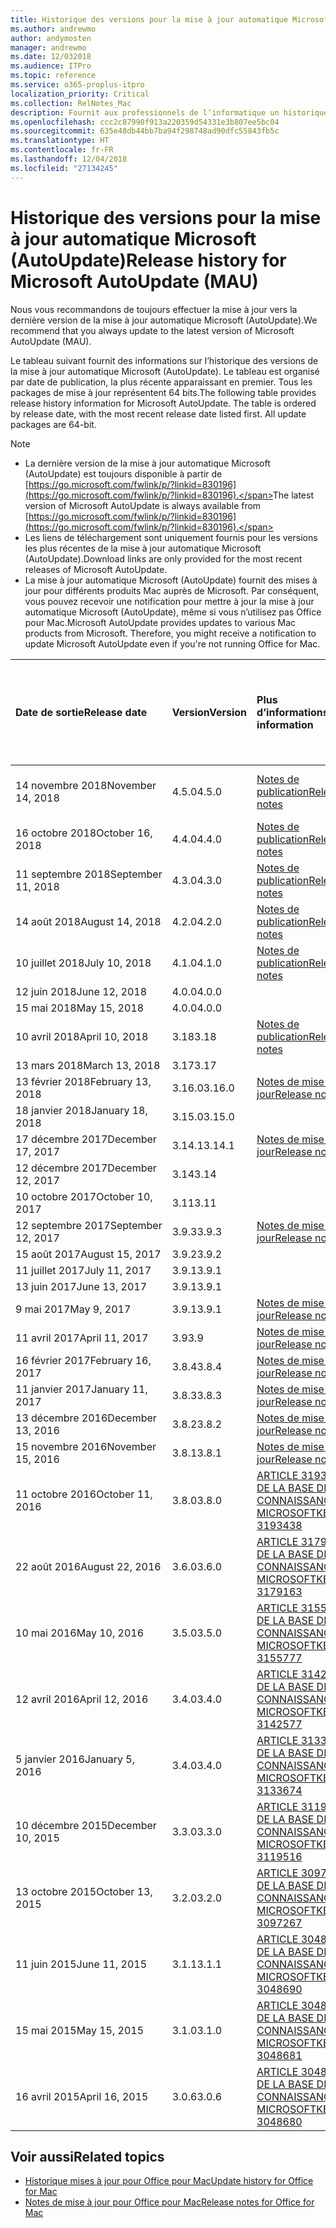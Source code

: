 ```yaml
---
title: Historique des versions pour la mise à jour automatique Microsoft (AutoUpdate)
ms.author: andrewmo
author: andymosten
manager: andrewmo
ms.date: 12/032018
ms.audience: ITPro
ms.topic: reference
ms.service: o365-proplus-itpro
localization_priority: Critical
ms.collection: RelNotes_Mac
description: Fournit aux professionnels de l’informatique un historique des versions pour la mise à jour automatique Microsoft (AutoUpdate)
ms.openlocfilehash: ccc2c87990f913a220359d54331e3b807ee5bc04
ms.sourcegitcommit: 635e48db44bb7ba94f298748ad90dfc55843fb5c
ms.translationtype: HT
ms.contentlocale: fr-FR
ms.lasthandoff: 12/04/2018
ms.locfileid: "27134245"
---
```

# <a name="release-history-for-microsoft-autoupdate-mau"></a><span data-ttu-id="6a3d1-103">Historique des versions pour la mise à jour automatique Microsoft (AutoUpdate)</span><span class="sxs-lookup"><span data-stu-id="6a3d1-103">Release history for Microsoft AutoUpdate (MAU)</span></span>
 
<span data-ttu-id="6a3d1-104">Nous vous recommandons de toujours effectuer la mise à jour vers la dernière version de la mise à jour automatique Microsoft (AutoUpdate).</span><span class="sxs-lookup"><span data-stu-id="6a3d1-104">We recommend that you always update to the latest version of Microsoft AutoUpdate (MAU).</span></span>

<span data-ttu-id="6a3d1-p101">Le tableau suivant fournit des informations sur l’historique des versions de la mise à jour automatique Microsoft (AutoUpdate). Le tableau est organisé par date de publication, la plus récente apparaissant en premier. Tous les packages de mise à jour représentent 64 bits.</span><span class="sxs-lookup"><span data-stu-id="6a3d1-p101">The following table provides release history information for Microsoft AutoUpdate. The table is ordered by release date, with the most recent release date listed first. All update packages are 64-bit.</span></span>


> [!NOTE]
> - <span data-ttu-id="6a3d1-108">La dernière version de la mise à jour automatique Microsoft (AutoUpdate) est toujours disponible à partir de [https://go.microsoft.com/fwlink/p/?linkid=830196](https://go.microsoft.com/fwlink/p/?linkid=830196).</span><span class="sxs-lookup"><span data-stu-id="6a3d1-108">The latest version of Microsoft AutoUpdate is always available from [https://go.microsoft.com/fwlink/p/?linkid=830196](https://go.microsoft.com/fwlink/p/?linkid=830196).</span></span>
> - <span data-ttu-id="6a3d1-109">Les liens de téléchargement sont uniquement fournis pour les versions les plus récentes de la mise à jour automatique Microsoft (AutoUpdate).</span><span class="sxs-lookup"><span data-stu-id="6a3d1-109">Download links are only provided for the most recent releases of Microsoft AutoUpdate.</span></span>
> - <span data-ttu-id="6a3d1-p102">La mise à jour automatique Microsoft (AutoUpdate) fournit des mises à jour pour différents produits Mac auprès de Microsoft. Par conséquent, vous pouvez recevoir une notification pour mettre à jour la mise à jour automatique Microsoft (AutoUpdate), même si vous n’utilisez pas Office pour Mac.</span><span class="sxs-lookup"><span data-stu-id="6a3d1-p102">Microsoft AutoUpdate provides updates to various Mac products from Microsoft. Therefore, you might receive a notification to update Microsoft AutoUpdate even if you're not running Office for Mac.</span></span>
  
|<span data-ttu-id="6a3d1-112">**Date de sortie**</span><span class="sxs-lookup"><span data-stu-id="6a3d1-112">**Release date**</span></span>|<span data-ttu-id="6a3d1-113">**Version**</span><span class="sxs-lookup"><span data-stu-id="6a3d1-113">**Version**</span></span>|<span data-ttu-id="6a3d1-114">**Plus d’informations**</span><span class="sxs-lookup"><span data-stu-id="6a3d1-114">**More information**</span></span>|<span data-ttu-id="6a3d1-115">**Lien de téléchargement du package de mise à jour**</span><span class="sxs-lookup"><span data-stu-id="6a3d1-115">**Download link for the update package**</span></span>|
|:-----|:-----|:-----|:-----|
|<span data-ttu-id="6a3d1-116">14 novembre 2018</span><span class="sxs-lookup"><span data-stu-id="6a3d1-116">November 14, 2018</span></span> <br/> |<span data-ttu-id="6a3d1-117">4.5.0</span><span class="sxs-lookup"><span data-stu-id="6a3d1-117">4.5.0</span></span> <br/> |[<span data-ttu-id="6a3d1-118">Notes de publication</span><span class="sxs-lookup"><span data-stu-id="6a3d1-118">Release notes</span></span>](release-notes-office-for-mac.md#november-2018-release) <br/> |[<span data-ttu-id="6a3d1-119">Télécharger MAU 4.5.0</span><span class="sxs-lookup"><span data-stu-id="6a3d1-119">Download MAU 4.5.0</span></span>](https://go.microsoft.com/fwlink/p/?linkid=830196) <br/> |
|<span data-ttu-id="6a3d1-120">16 octobre 2018</span><span class="sxs-lookup"><span data-stu-id="6a3d1-120">October 16, 2018</span></span> <br/> |<span data-ttu-id="6a3d1-121">4.4.0</span><span class="sxs-lookup"><span data-stu-id="6a3d1-121">4.4.0</span></span> <br/> |[<span data-ttu-id="6a3d1-122">Notes de publication</span><span class="sxs-lookup"><span data-stu-id="6a3d1-122">Release notes</span></span>](release-notes-office-for-mac.md#october-2018-release) <br/> |<br/> |
|<span data-ttu-id="6a3d1-123">11 septembre 2018</span><span class="sxs-lookup"><span data-stu-id="6a3d1-123">September 11, 2018</span></span>  <br/> |<span data-ttu-id="6a3d1-124">4.3.0</span><span class="sxs-lookup"><span data-stu-id="6a3d1-124">4.3.0</span></span>  <br/> |[<span data-ttu-id="6a3d1-125">Notes de publication</span><span class="sxs-lookup"><span data-stu-id="6a3d1-125">Release notes</span></span>](release-notes-office-for-mac.md#september-2018-release) <br/> |> |
|<span data-ttu-id="6a3d1-126">14 août 2018</span><span class="sxs-lookup"><span data-stu-id="6a3d1-126">August 14, 2018</span></span>  <br/> |<span data-ttu-id="6a3d1-127">4.2.0</span><span class="sxs-lookup"><span data-stu-id="6a3d1-127">4.2.0</span></span>  <br/> |[<span data-ttu-id="6a3d1-128">Notes de publication</span><span class="sxs-lookup"><span data-stu-id="6a3d1-128">Release notes</span></span>](release-notes-office-for-mac.md#august-2018-release) <br/> | |
|<span data-ttu-id="6a3d1-129">10 juillet 2018</span><span class="sxs-lookup"><span data-stu-id="6a3d1-129">July 10, 2018</span></span>  <br/> |<span data-ttu-id="6a3d1-130">4.1.0</span><span class="sxs-lookup"><span data-stu-id="6a3d1-130">4.1.0</span></span>  <br/> |[<span data-ttu-id="6a3d1-131">Notes de publication</span><span class="sxs-lookup"><span data-stu-id="6a3d1-131">Release notes</span></span>](release-notes-office-for-mac.md#july-2018-release) <br/> | |
|<span data-ttu-id="6a3d1-132">12 juin 2018</span><span class="sxs-lookup"><span data-stu-id="6a3d1-132">June 12, 2018</span></span>  <br/> |<span data-ttu-id="6a3d1-133">4.0.0</span><span class="sxs-lookup"><span data-stu-id="6a3d1-133">4.0.0</span></span>  <br/> |||
|<span data-ttu-id="6a3d1-134">15 mai 2018</span><span class="sxs-lookup"><span data-stu-id="6a3d1-134">May 15, 2018</span></span>  <br/> |<span data-ttu-id="6a3d1-135">4.0.0</span><span class="sxs-lookup"><span data-stu-id="6a3d1-135">4.0.0</span></span>  <br/> |||
|<span data-ttu-id="6a3d1-136">10 avril 2018</span><span class="sxs-lookup"><span data-stu-id="6a3d1-136">April 10, 2018</span></span>  <br/> |<span data-ttu-id="6a3d1-137">3.18</span><span class="sxs-lookup"><span data-stu-id="6a3d1-137">3.18</span></span>  <br/> |[<span data-ttu-id="6a3d1-138">Notes de publication</span><span class="sxs-lookup"><span data-stu-id="6a3d1-138">Release notes</span></span>](release-notes-office-for-mac.md#april-2018-release) <br/> ||
|<span data-ttu-id="6a3d1-139">13 mars 2018</span><span class="sxs-lookup"><span data-stu-id="6a3d1-139">March 13, 2018</span></span>  <br/> |<span data-ttu-id="6a3d1-140">3.17</span><span class="sxs-lookup"><span data-stu-id="6a3d1-140">3.17</span></span>  <br/> |||
|<span data-ttu-id="6a3d1-141">13 février 2018</span><span class="sxs-lookup"><span data-stu-id="6a3d1-141">February 13, 2018</span></span>  <br/> |<span data-ttu-id="6a3d1-142">3.16.0</span><span class="sxs-lookup"><span data-stu-id="6a3d1-142">3.16.0</span></span>  <br/> |[<span data-ttu-id="6a3d1-143">Notes de mise à jour</span><span class="sxs-lookup"><span data-stu-id="6a3d1-143">Release notes</span></span>](release-notes-office-for-mac.md#february-2018-release) <br/> | <br/> |
|<span data-ttu-id="6a3d1-144">18 janvier 2018</span><span class="sxs-lookup"><span data-stu-id="6a3d1-144">January 18, 2018</span></span>  <br/> |<span data-ttu-id="6a3d1-145">3.15.0</span><span class="sxs-lookup"><span data-stu-id="6a3d1-145">3.15.0</span></span>  <br/> |<br/> |
|<span data-ttu-id="6a3d1-146">17 décembre 2017</span><span class="sxs-lookup"><span data-stu-id="6a3d1-146">December 17, 2017</span></span>  <br/> |<span data-ttu-id="6a3d1-147">3.14.1</span><span class="sxs-lookup"><span data-stu-id="6a3d1-147">3.14.1</span></span>  <br/> |[<span data-ttu-id="6a3d1-148">Notes de mise à jour</span><span class="sxs-lookup"><span data-stu-id="6a3d1-148">Release notes</span></span>](release-notes-office-for-mac.md#december-2017-release) <br/> | <br/> |
|<span data-ttu-id="6a3d1-149">12 décembre 2017</span><span class="sxs-lookup"><span data-stu-id="6a3d1-149">December 12, 2017</span></span>  <br/> |<span data-ttu-id="6a3d1-150">3.14</span><span class="sxs-lookup"><span data-stu-id="6a3d1-150">3.14</span></span>  <br/> ||  <br/> |
|<span data-ttu-id="6a3d1-151">10 octobre 2017</span><span class="sxs-lookup"><span data-stu-id="6a3d1-151">October 10, 2017</span></span>  <br/> |<span data-ttu-id="6a3d1-152">3.11</span><span class="sxs-lookup"><span data-stu-id="6a3d1-152">3.11</span></span>  <br/> ||<br/> |
|<span data-ttu-id="6a3d1-153">12 septembre 2017</span><span class="sxs-lookup"><span data-stu-id="6a3d1-153">September 12, 2017</span></span>  <br/> |<span data-ttu-id="6a3d1-154">3.9.3</span><span class="sxs-lookup"><span data-stu-id="6a3d1-154">3.9.3</span></span>  <br/> |[<span data-ttu-id="6a3d1-155">Notes de mise à jour</span><span class="sxs-lookup"><span data-stu-id="6a3d1-155">Release notes</span></span>](release-notes-office-for-mac.md#september-2017-release) <br/> |<br/> |
|<span data-ttu-id="6a3d1-156">15 août 2017</span><span class="sxs-lookup"><span data-stu-id="6a3d1-156">August 15, 2017</span></span>  <br/> |<span data-ttu-id="6a3d1-157">3.9.2</span><span class="sxs-lookup"><span data-stu-id="6a3d1-157">3.9.2</span></span>  <br/> || <br/> |
|<span data-ttu-id="6a3d1-158">11 juillet 2017</span><span class="sxs-lookup"><span data-stu-id="6a3d1-158">July 11, 2017</span></span>  <br/> |<span data-ttu-id="6a3d1-159">3.9.1</span><span class="sxs-lookup"><span data-stu-id="6a3d1-159">3.9.1</span></span>  <br/> || <br/> |
|<span data-ttu-id="6a3d1-160">13 juin 2017</span><span class="sxs-lookup"><span data-stu-id="6a3d1-160">June 13, 2017</span></span>  <br/> |<span data-ttu-id="6a3d1-161">3.9.1</span><span class="sxs-lookup"><span data-stu-id="6a3d1-161">3.9.1</span></span>  <br/> || <br/> |
|<span data-ttu-id="6a3d1-162">9 mai 2017</span><span class="sxs-lookup"><span data-stu-id="6a3d1-162">May 9, 2017</span></span>  <br/> |<span data-ttu-id="6a3d1-163">3.9.1</span><span class="sxs-lookup"><span data-stu-id="6a3d1-163">3.9.1</span></span>  <br/> |[<span data-ttu-id="6a3d1-164">Notes de mise à jour</span><span class="sxs-lookup"><span data-stu-id="6a3d1-164">Release notes</span></span>](release-notes-office-for-mac.md#may-2017-release) <br/> | <br/> |
|<span data-ttu-id="6a3d1-165">11 avril 2017</span><span class="sxs-lookup"><span data-stu-id="6a3d1-165">April 11, 2017</span></span>  <br/> |<span data-ttu-id="6a3d1-166">3.9</span><span class="sxs-lookup"><span data-stu-id="6a3d1-166">3.9</span></span>  <br/> |[<span data-ttu-id="6a3d1-167">Notes de mise à jour</span><span class="sxs-lookup"><span data-stu-id="6a3d1-167">Release notes</span></span>](release-notes-office-for-mac.md#april-2017-release) <br/> |  <br/> |
|<span data-ttu-id="6a3d1-168">16 février 2017</span><span class="sxs-lookup"><span data-stu-id="6a3d1-168">February 16, 2017</span></span>  <br/> |<span data-ttu-id="6a3d1-169">3.8.4</span><span class="sxs-lookup"><span data-stu-id="6a3d1-169">3.8.4</span></span>  <br/> |[<span data-ttu-id="6a3d1-170">Notes de mise à jour</span><span class="sxs-lookup"><span data-stu-id="6a3d1-170">Release notes</span></span>](release-notes-office-for-mac.md#february-2017-release) <br/> | <br/> |
|<span data-ttu-id="6a3d1-171">11 janvier 2017</span><span class="sxs-lookup"><span data-stu-id="6a3d1-171">January 11, 2017</span></span>  <br/> |<span data-ttu-id="6a3d1-172">3.8.3</span><span class="sxs-lookup"><span data-stu-id="6a3d1-172">3.8.3</span></span>  <br/> |[<span data-ttu-id="6a3d1-173">Notes de mise à jour</span><span class="sxs-lookup"><span data-stu-id="6a3d1-173">Release notes</span></span>](release-notes-office-for-mac.md#january-2017-release) <br/> | <br/> |
|<span data-ttu-id="6a3d1-174">13 décembre 2016</span><span class="sxs-lookup"><span data-stu-id="6a3d1-174">December 13, 2016</span></span>  <br/> |<span data-ttu-id="6a3d1-175">3.8.2</span><span class="sxs-lookup"><span data-stu-id="6a3d1-175">3.8.2</span></span>  <br/> |[<span data-ttu-id="6a3d1-176">Notes de mise à jour</span><span class="sxs-lookup"><span data-stu-id="6a3d1-176">Release notes</span></span>](release-notes-office-for-mac.md#december-2016-release) <br/> | <br/> |
|<span data-ttu-id="6a3d1-177">15 novembre 2016</span><span class="sxs-lookup"><span data-stu-id="6a3d1-177">November 15, 2016</span></span>  <br/> |<span data-ttu-id="6a3d1-178">3.8.1</span><span class="sxs-lookup"><span data-stu-id="6a3d1-178">3.8.1</span></span>  <br/> |[<span data-ttu-id="6a3d1-179">Notes de mise à jour</span><span class="sxs-lookup"><span data-stu-id="6a3d1-179">Release notes</span></span>](release-notes-office-for-mac.md#november-2016-release) <br/> | <br/> |
|<span data-ttu-id="6a3d1-180">11 octobre 2016</span><span class="sxs-lookup"><span data-stu-id="6a3d1-180">October 11, 2016</span></span>  <br/> |<span data-ttu-id="6a3d1-181">3.8.0</span><span class="sxs-lookup"><span data-stu-id="6a3d1-181">3.8.0</span></span>  <br/> |[<span data-ttu-id="6a3d1-182">ARTICLE 3193438 DE LA BASE DE CONNAISSANCES MICROSOFT</span><span class="sxs-lookup"><span data-stu-id="6a3d1-182">KB 3193438</span></span>](https://support.microsoft.com/kb/3193438) <br/> | <br/> |
|<span data-ttu-id="6a3d1-183">22 août 2016</span><span class="sxs-lookup"><span data-stu-id="6a3d1-183">August 22, 2016</span></span>  <br/> |<span data-ttu-id="6a3d1-184">3.6.0</span><span class="sxs-lookup"><span data-stu-id="6a3d1-184">3.6.0</span></span>  <br/> |[<span data-ttu-id="6a3d1-185">ARTICLE 3179163 DE LA BASE DE CONNAISSANCES MICROSOFT</span><span class="sxs-lookup"><span data-stu-id="6a3d1-185">KB 3179163</span></span>](https://support.microsoft.com/kb/3179163) <br/> | <br/> |
|<span data-ttu-id="6a3d1-186">10 mai 2016</span><span class="sxs-lookup"><span data-stu-id="6a3d1-186">May 10, 2016</span></span>  <br/> |<span data-ttu-id="6a3d1-187">3.5.0</span><span class="sxs-lookup"><span data-stu-id="6a3d1-187">3.5.0</span></span>  <br/> |[<span data-ttu-id="6a3d1-188">ARTICLE 3155777 DE LA BASE DE CONNAISSANCES MICROSOFT</span><span class="sxs-lookup"><span data-stu-id="6a3d1-188">KB 3155777</span></span>](https://support.microsoft.com/kb/3155777) <br/> | <br/> |
|<span data-ttu-id="6a3d1-189">12 avril 2016</span><span class="sxs-lookup"><span data-stu-id="6a3d1-189">April 12, 2016</span></span>  <br/> |<span data-ttu-id="6a3d1-190">3.4.0</span><span class="sxs-lookup"><span data-stu-id="6a3d1-190">3.4.0</span></span>  <br/> |[<span data-ttu-id="6a3d1-191">ARTICLE 3142577 DE LA BASE DE CONNAISSANCES MICROSOFT</span><span class="sxs-lookup"><span data-stu-id="6a3d1-191">KB 3142577</span></span>](https://support.microsoft.com/kb/3142577) <br/> | <br/> |
|<span data-ttu-id="6a3d1-192">5 janvier 2016</span><span class="sxs-lookup"><span data-stu-id="6a3d1-192">January 5, 2016</span></span>  <br/> |<span data-ttu-id="6a3d1-193">3.4.0</span><span class="sxs-lookup"><span data-stu-id="6a3d1-193">3.4.0</span></span>  <br/> |[<span data-ttu-id="6a3d1-194">ARTICLE 3133674 DE LA BASE DE CONNAISSANCES MICROSOFT</span><span class="sxs-lookup"><span data-stu-id="6a3d1-194">KB 3133674</span></span>](https://support.microsoft.com/kb/3133674) <br/> | <br/> |
|<span data-ttu-id="6a3d1-195">10 décembre 2015</span><span class="sxs-lookup"><span data-stu-id="6a3d1-195">December 10, 2015</span></span>  <br/> |<span data-ttu-id="6a3d1-196">3.3.0</span><span class="sxs-lookup"><span data-stu-id="6a3d1-196">3.3.0</span></span>  <br/> |[<span data-ttu-id="6a3d1-197">ARTICLE 3119516 DE LA BASE DE CONNAISSANCES MICROSOFT</span><span class="sxs-lookup"><span data-stu-id="6a3d1-197">KB 3119516</span></span>](https://support.microsoft.com/kb/3119516) <br/> | <br/> |
|<span data-ttu-id="6a3d1-198">13 octobre 2015</span><span class="sxs-lookup"><span data-stu-id="6a3d1-198">October 13, 2015</span></span>  <br/> |<span data-ttu-id="6a3d1-199">3.2.0</span><span class="sxs-lookup"><span data-stu-id="6a3d1-199">3.2.0</span></span>  <br/> |[<span data-ttu-id="6a3d1-200">ARTICLE 3097267 DE LA BASE DE CONNAISSANCES MICROSOFT</span><span class="sxs-lookup"><span data-stu-id="6a3d1-200">KB 3097267</span></span>](https://support.microsoft.com/kb/3097267) <br/> | <br/> |
|<span data-ttu-id="6a3d1-201">11 juin 2015</span><span class="sxs-lookup"><span data-stu-id="6a3d1-201">June 11, 2015</span></span>  <br/> |<span data-ttu-id="6a3d1-202">3.1.1</span><span class="sxs-lookup"><span data-stu-id="6a3d1-202">3.1.1</span></span>  <br/> |[<span data-ttu-id="6a3d1-203">ARTICLE 3048690 DE LA BASE DE CONNAISSANCES MICROSOFT</span><span class="sxs-lookup"><span data-stu-id="6a3d1-203">KB 3048690</span></span>](https://support.microsoft.com/kb/3048690) <br/> | <br/> |
|<span data-ttu-id="6a3d1-204">15 mai 2015</span><span class="sxs-lookup"><span data-stu-id="6a3d1-204">May 15, 2015</span></span>  <br/> |<span data-ttu-id="6a3d1-205">3.1.0</span><span class="sxs-lookup"><span data-stu-id="6a3d1-205">3.1.0</span></span>  <br/> |[<span data-ttu-id="6a3d1-206">ARTICLE 3048681 DE LA BASE DE CONNAISSANCES MICROSOFT</span><span class="sxs-lookup"><span data-stu-id="6a3d1-206">KB 3048681</span></span>](https://support.microsoft.com/kb/3048681) <br/> | <br/> |
|<span data-ttu-id="6a3d1-207">16 avril 2015</span><span class="sxs-lookup"><span data-stu-id="6a3d1-207">April 16, 2015</span></span>  <br/> |<span data-ttu-id="6a3d1-208">3.0.6</span><span class="sxs-lookup"><span data-stu-id="6a3d1-208">3.0.6</span></span>  <br/> |[<span data-ttu-id="6a3d1-209">ARTICLE 3048680 DE LA BASE DE CONNAISSANCES MICROSOFT</span><span class="sxs-lookup"><span data-stu-id="6a3d1-209">KB 3048680</span></span>](https://support.microsoft.com/kb/3048680) <br/> | <br/> |

## <a name="related-topics"></a><span data-ttu-id="6a3d1-210">Voir aussi</span><span class="sxs-lookup"><span data-stu-id="6a3d1-210">Related topics</span></span>

- [<span data-ttu-id="6a3d1-211">Historique mises à jour pour Office pour Mac</span><span class="sxs-lookup"><span data-stu-id="6a3d1-211">Update history for Office for Mac</span></span>](update-history-office-for-mac.md)
- [<span data-ttu-id="6a3d1-212">Notes de mise à jour pour Office pour Mac</span><span class="sxs-lookup"><span data-stu-id="6a3d1-212">Release notes for Office for Mac</span></span>](release-notes-office-for-mac.md) 